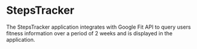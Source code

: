 # StepsTracker
The StepsTracker application integrates with Google Fit API to query users fitness information over a period of 2 weeks and is displayed in the application.
